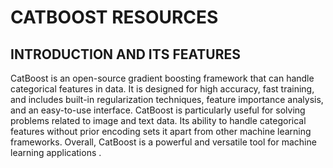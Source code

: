 # CATBOOST RESOURCES

## INTRODUCTION AND ITS FEATURES

CatBoost is an open-source gradient boosting framework that can handle categorical features in data. It is designed for high accuracy, fast training, and includes built-in regularization techniques, feature importance analysis, and an easy-to-use interface. CatBoost is particularly useful for solving problems related to image and text data. Its ability to handle categorical features without prior encoding sets it apart from other machine learning frameworks. Overall, CatBoost is a powerful and versatile tool for machine learning applications .



